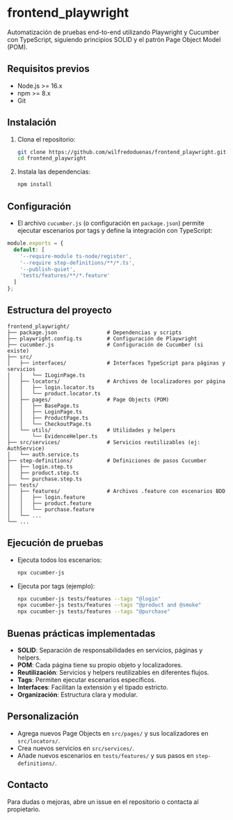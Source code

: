 # frontend_playwright

Automatización de pruebas end-to-end utilizando Playwright y Cucumber con TypeScript, siguiendo principios SOLID y el patrón Page Object Model (POM).

## Requisitos previos
- Node.js >= 16.x
- npm >= 8.x
- Git

## Instalación
1. Clona el repositorio:
   ```sh
   git clone https://github.com/wilfredoduenas/frontend_playwright.git
   cd frontend_playwright
   ```
2. Instala las dependencias:
   ```sh
   npm install
   ```

## Configuración
- El archivo `cucumber.js` (o configuración en `package.json`) permite ejecutar escenarios por tags y define la integración con TypeScript:

```js
module.exports = {
  default: [
    '--require-module ts-node/register',
    '--require step-definitions/**/*.ts',
    '--publish-quiet',
    'tests/features/**/*.feature'
  ]
};
```

## Estructura del proyecto
```
frontend_playwright/
├── package.json                # Dependencias y scripts
├── playwright.config.ts        # Configuración de Playwright
├── cucumber.js                 # Configuración de Cucumber (si existe)
├── src/
│   ├── interfaces/             # Interfaces TypeScript para páginas y servicios
│   │   └── ILoginPage.ts
│   ├── locators/               # Archivos de localizadores por página
│   │   ├── login.locator.ts
│   │   └── product.locator.ts
│   ├── pages/                  # Page Objects (POM)
│   │   ├── BasePage.ts
│   │   ├── LoginPage.ts
│   │   ├── ProductPage.ts
│   │   └── CheckoutPage.ts
│   └── utils/                  # Utilidades y helpers
│       └── EvidenceHelper.ts
├── src/services/               # Servicios reutilizables (ej: AuthService)
│   └── auth.service.ts
├── step-definitions/           # Definiciones de pasos Cucumber
│   ├── login.step.ts
│   ├── product.step.ts
│   └── purchase.step.ts
├── tests/
│   ├── features/               # Archivos .feature con escenarios BDD
│   │   ├── login.feature
│   │   ├── product.feature
│   │   └── purchase.feature
│   └── ...
└── ...
```

## Ejecución de pruebas
- Ejecuta todos los escenarios:
  ```sh
  npx cucumber-js
  ```
- Ejecuta por tags (ejemplo):
  ```sh
  npx cucumber-js tests/features --tags "@login"
  npx cucumber-js tests/features --tags "@product and @smoke"
  npx cucumber-js tests/features --tags "@purchase"
  ```

## Buenas prácticas implementadas
- **SOLID**: Separación de responsabilidades en servicios, páginas y helpers.
- **POM**: Cada página tiene su propio objeto y localizadores.
- **Reutilización**: Servicios y helpers reutilizables en diferentes flujos.
- **Tags**: Permiten ejecutar escenarios específicos.
- **Interfaces**: Facilitan la extensión y el tipado estricto.
- **Organización**: Estructura clara y modular.

## Personalización
- Agrega nuevos Page Objects en `src/pages/` y sus localizadores en `src/locators/`.
- Crea nuevos servicios en `src/services/`.
- Añade nuevos escenarios en `tests/features/` y sus pasos en `step-definitions/`.

## Contacto
Para dudas o mejoras, abre un issue en el repositorio o contacta al propietario.
